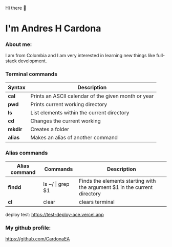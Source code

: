 Hi there 👋

# I'm Andres H Cardona
### About me:
I am from Colombia and I am very interested in learning new things like full-stack development.

### Terminal commands
|Syntax   |Description                                        |
|---------|---------------------------------------------------|
|**cal**  |Prints an ASCII calendar of the given month or year|
|**pwd**  |Prints current working directory                   |
|**ls**   |List elements within the current directory         |
|**cd**   |Changes the current working                        |
|**mkdir**|Creates a folder                                   |
|**alias**|Makes an alias of another command                  |

### Alias commands
|Alias command|Commands            |Description                                                               |
|-------------|--------------------|--------------------------------------------------------------------------|
|**findd**    |ls ~/ &#124; grep $1| Finds the elements starting with the argument $1 in the current directory|
|**cl**       |clear               |clears terminal                                                           |

deploy test: https://test-deploy-ace.vercel.app

### My github profile:
https://github.com/CardonaEA
